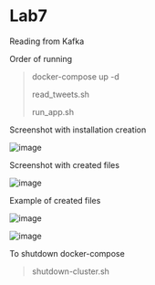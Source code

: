 # Lab7
Reading from Kafka

Order of running

> docker-compose up -d
> 
> read_tweets.sh
> 
> run_app.sh

Screenshot with installation creation

![image](https://user-images.githubusercontent.com/102665740/173170200-3993e56d-d9bb-47a0-9590-fb849e6e5075.png)

Screenshot with created files

![image](https://user-images.githubusercontent.com/102665740/173170269-2ae3d648-549e-4d5a-9ed0-10ee15c579c2.png)

Example of created files

![image](https://user-images.githubusercontent.com/102665740/173170288-d7d91e2d-7252-4741-aa2b-a15d27237070.png)

![image](https://user-images.githubusercontent.com/102665740/173170293-5e59b98e-32ee-4831-904a-3a1f455932c6.png)

To shutdown docker-compose

> shutdown-cluster.sh
